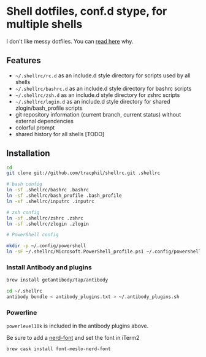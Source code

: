 # Shell dotfiles, conf.d stype, for multiple shells

I don't like messy dotfiles. You can [read here](https://chr4.org/blog/2014/09/10/conf-dot-d-like-directories-for-zsh-slash-bash-dotfiles) why.

## Features

* `~/.shellrc/rc.d` as an include.d style directory for scripts used by all shells
* `~/.shellrc/bashrc.d` as an include.d style directory for bashrc scripts
* `~/.shellrc/zsh.d` as an include.d style directory for zshrc scripts
* `~/.shellrc/login.d` as an include.d style directory for shared zlogin/bash\_profile scripts
* git repository information (current branch, current status) without external dependencies
* colorful prompt
* shared history for all shells [TODO]

## Installation

```bash
cd
git clone git://github.com/tracphil/shellrc.git .shellrc

# bash config
ln -sf .shellrc/bashrc .bashrc
ln -sf .shellrc/bash_profile .bash_profile
ln -sf .shellrc/inputrc .inputrc

# zsh config
ln -sf .shellrc/zshrc .zshrc
ln -sf .shellrc/zlogin .zlogin

# PowerShell config

mkdir -p ~/.config/powershell
ln -sF ~/.shellrc/Microsoft.PowerShell_profile.ps1 ~/.config/powershell/Microsoft.PowerShell_profile.ps1
```

### Install Antibody and plugins

```bash
brew install getantibody/tap/antibody
```

```bash
cd ~/.shellrc
antibody bundle < antibody_plugins.txt > ~/.antibody_plugins.sh
```

### Powerline

`powerlevel10k` is included in the antibody plugins above.

Be sure to add a [nerd-font](https://nerdfonts.com) and set the font in iTerm2

```bash
brew cask install font-meslo-nerd-font
```
